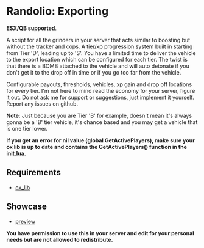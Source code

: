 # Randolio: Exporting

**ESX/QB supported**.

A script for all the grinders in your server that acts similar to boosting but without the tracker and cops. A tier/xp progression system built in starting from Tier 'D', leading up to 'S'. You have a limited time to deliver the vehicle to the export location which can be configured for each tier. The twist is that there is a BOMB attached to the vehicle and will auto detonate if you don't get it to the drop off in time or if you go too far from the vehicle.

Configurable payouts, thresholds, vehicles, xp gain and drop off locations for every tier. I'm not here to mind read the economy for your server, figure it out. Do not ask me for support or suggestions, just implement it yourself. Report any issues on github.

**Note**: Just because you are Tier 'B' for example, doesn't mean it's always gonna be a 'B' tier vehicle, it's chance based and you may get a vehicle that is one tier lower.

**If you get an error for nil value (global GetActivePlayers), make sure your ox lib is up to date and contains the GetActivePlayers() function in the init.lua.**

## Requirements

* [ox_lib](https://github.com/overextended/ox_lib/releases/tag/v3.16.2)

## Showcase

* [preview](https://streamable.com/l99oxe)

**You have permission to use this in your server and edit for your personal needs but are not allowed to redistribute.**
